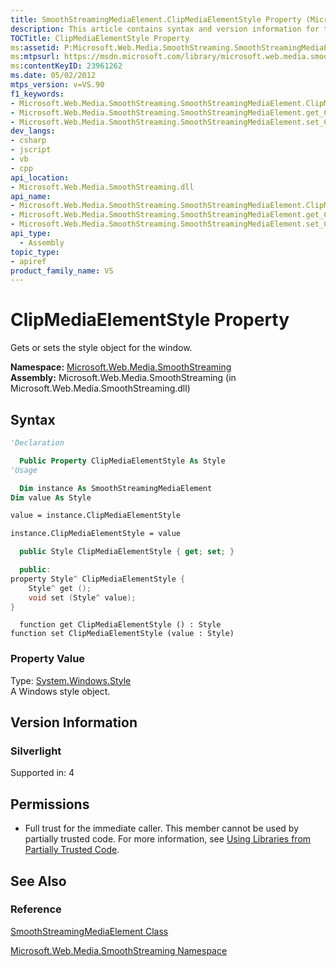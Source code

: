 ```yaml
---
title: SmoothStreamingMediaElement.ClipMediaElementStyle Property (Microsoft.Web.Media.SmoothStreaming)
description: This article contains syntax and version information for the SmoothStreamingMediaElement.ClipMediaElementStyle property.
TOCTitle: ClipMediaElementStyle Property
ms:assetid: P:Microsoft.Web.Media.SmoothStreaming.SmoothStreamingMediaElement.ClipMediaElementStyle
ms:mtpsurl: https://msdn.microsoft.com/library/microsoft.web.media.smoothstreaming.smoothstreamingmediaelement.clipmediaelementstyle(v=VS.90)
ms:contentKeyID: 23961262
ms.date: 05/02/2012
mtps_version: v=VS.90
f1_keywords:
- Microsoft.Web.Media.SmoothStreaming.SmoothStreamingMediaElement.ClipMediaElementStyle
- Microsoft.Web.Media.SmoothStreaming.SmoothStreamingMediaElement.get_ClipMediaElementStyle
- Microsoft.Web.Media.SmoothStreaming.SmoothStreamingMediaElement.set_ClipMediaElementStyle
dev_langs:
- csharp
- jscript
- vb
- cpp
api_location:
- Microsoft.Web.Media.SmoothStreaming.dll
api_name:
- Microsoft.Web.Media.SmoothStreaming.SmoothStreamingMediaElement.ClipMediaElementStyle
- Microsoft.Web.Media.SmoothStreaming.SmoothStreamingMediaElement.get_ClipMediaElementStyle
- Microsoft.Web.Media.SmoothStreaming.SmoothStreamingMediaElement.set_ClipMediaElementStyle
api_type:
  - Assembly
topic_type:
- apiref
product_family_name: VS
---
```


# ClipMediaElementStyle Property

Gets or sets the style object for the window.

**Namespace:**  [Microsoft.Web.Media.SmoothStreaming](microsoft-web-media-smoothstreaming-namespace_1.md)  
**Assembly:**  Microsoft.Web.Media.SmoothStreaming (in Microsoft.Web.Media.SmoothStreaming.dll)

## Syntax

```vb
'Declaration

  Public Property ClipMediaElementStyle As Style
'Usage

  Dim instance As SmoothStreamingMediaElement
Dim value As Style

value = instance.ClipMediaElementStyle

instance.ClipMediaElementStyle = value
```

```csharp
  public Style ClipMediaElementStyle { get; set; }
```

```cpp
  public:
property Style^ ClipMediaElementStyle {
    Style^ get ();
    void set (Style^ value);
}
```

```jscript
  function get ClipMediaElementStyle () : Style
function set ClipMediaElementStyle (value : Style)
```

### Property Value

Type: [System.Windows.Style](https://msdn.microsoft.com/library/ms603146)  
A Windows style object.  

## Version Information

### Silverlight

Supported in: 4  

## Permissions

  - Full trust for the immediate caller. This member cannot be used by partially trusted code. For more information, see [Using Libraries from Partially Trusted Code](https://msdn.microsoft.com/library/8skskf63).

## See Also

### Reference

[SmoothStreamingMediaElement Class](smoothstreamingmediaelement-class-microsoft-web-media-smoothstreaming_1.md)

[Microsoft.Web.Media.SmoothStreaming Namespace](microsoft-web-media-smoothstreaming-namespace_1.md)

